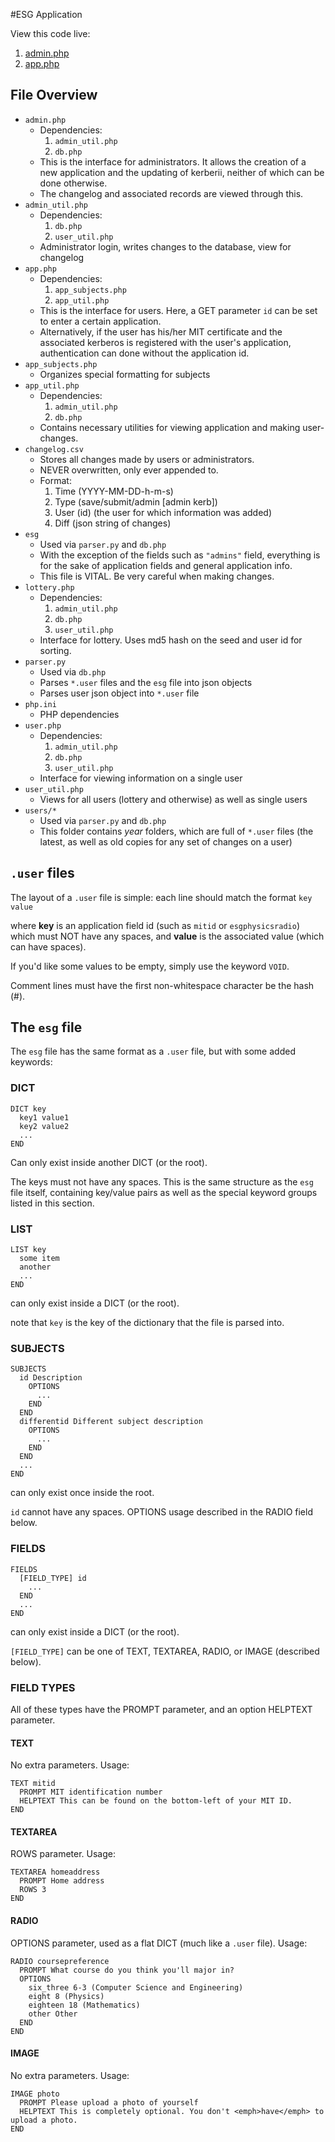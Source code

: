 #ESG Application

View this code live:
  1. [admin.php](http://lucasem.scripts.mit.edu/esg/admin.php)
  2. [app.php](http://lucasem.scripts.mit.edu/esg/app.php)


## File Overview
- `admin.php`
  * Dependencies:
    1. `admin_util.php`
    2. `db.php`
  * This is the interface for administrators. It allows the creation of a new application and the updating of kerberii, neither of which can be done otherwise.
  * The changelog and associated records are viewed through this.
- `admin_util.php`
  * Dependencies:
    1. `db.php`
    2. `user_util.php`
  * Administrator login, writes changes to the database, view for changelog
- `app.php`
  * Dependencies:
    1. `app_subjects.php`
    2. `app_util.php`
  * This is the interface for users. Here, a GET parameter `id` can be set to enter a certain application.
  * Alternatively, if the user has his/her MIT certificate and the associated kerberos is registered with the user's application, authentication can done without the application id.
- `app_subjects.php`
  * Organizes special formatting for subjects
- `app_util.php`
  * Dependencies:
    1. `admin_util.php`
    2. `db.php`
  * Contains necessary utilities for viewing application and making user-changes.
- `changelog.csv`
  * Stores all changes made by users or administrators.
  * NEVER overwritten, only ever appended to.
  * Format:
    1. Time (YYYY-MM-DD-h-m-s)
    2. Type (save/submit/admin [admin kerb])
    3. User (id) (the user for which information was added)
    4. Diff (json string of changes)
- `esg`
  * Used via `parser.py` and `db.php`
  * With the exception of the fields such as `"admins"` field, everything is for the sake of application fields and general application info.
  * This file is VITAL. Be very careful when making changes.
- `lottery.php`
  * Dependencies:
    1. `admin_util.php`
    2. `db.php`
    3. `user_util.php`
  * Interface for lottery. Uses md5 hash on the seed and user id for sorting.
- `parser.py`
  * Used via `db.php`
  * Parses `*.user` files and the `esg` file into json objects
  * Parses user json object into `*.user` file
- `php.ini`
  * PHP dependencies
- `user.php`
  * Dependencies:
    1. `admin_util.php`
    2. `db.php`
    3. `user_util.php`
  * Interface for viewing information on a single user
- `user_util.php`
  * Views for all users (lottery and otherwise) as well as single users
- `users/*`
  * Used via `parser.py` and `db.php`
  * This folder contains _year_ folders, which are full of `*.user` files (the latest, as well as old copies for any set of changes on a user)

## `.user` files
The layout of a `.user` file is simple: each line should match the format `key value`

where __key__ is an application field id (such as `mitid` or `esgphysicsradio`) which must NOT have any spaces,
and __value__ is the associated value (which can have spaces).

If you'd like some values to be empty, simply use the keyword `VOID`.

Comment lines must have the first non-whitespace character be the hash (#).

## The `esg` file
The `esg` file has the same format as a `.user` file, but with some added keywords:

### DICT
```
DICT key
  key1 value1
  key2 value2
  ...
END
```

Can only exist inside another DICT (or the root).

The keys must not have any spaces. This is the same structure as the `esg` file itself, containing key/value pairs as well as the special keyword groups listed in this section.

### LIST
```
LIST key
  some item
  another
  ...
END
```

can only exist inside a DICT (or the root).

note that `key` is the key of the dictionary that the file is parsed into.

### SUBJECTS
```
SUBJECTS
  id Description
    OPTIONS
      ...
    END
  END
  differentid Different subject description
    OPTIONS
      ...
    END
  END
  ...
END
```

can only exist once inside the root.

`id` cannot have any spaces. OPTIONS usage described in the RADIO field below.

### FIELDS
```
FIELDS
  [FIELD_TYPE] id
    ...
  END
  ...
END
```

can only exist inside a DICT (or the root).

`[FIELD_TYPE]` can be one of TEXT, TEXTAREA, RADIO, or IMAGE (described below).

### FIELD TYPES

All of these types have the PROMPT parameter, and an option HELPTEXT parameter.

#### TEXT

No extra parameters. Usage:

```
TEXT mitid
  PROMPT MIT identification number
  HELPTEXT This can be found on the bottom-left of your MIT ID.
END
```

#### TEXTAREA

ROWS parameter. Usage:

```
TEXTAREA homeaddress
  PROMPT Home address
  ROWS 3
END
```

#### RADIO

OPTIONS parameter, used as a flat DICT (much like a `.user` file). Usage:

```
RADIO coursepreference
  PROMPT What course do you think you'll major in?
  OPTIONS
    six_three 6-3 (Computer Science and Engineering)
    eight 8 (Physics)
    eighteen 18 (Mathematics)
    other Other
  END
END
```

#### IMAGE

No extra parameters. Usage:

```
IMAGE photo
  PROMPT Please upload a photo of yourself
  HELPTEXT This is completely optional. You don't <emph>have</emph> to upload a photo.
END
```